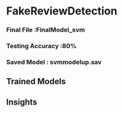 # FakeReviewDetection
### Final File :FinalModel_svm 
### Testing Accuracy :80%
### Saved Model : svmmodelup.sav

## Trained Models


## Insights





